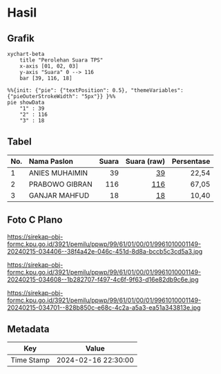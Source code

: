 # Hasil

## Grafik

```mermaid
xychart-beta
    title "Perolehan Suara TPS"
    x-axis [01, 02, 03]
    y-axis "Suara" 0 --> 116
    bar [39, 116, 18]
```

```mermaid
%%{init: {"pie": {"textPosition": 0.5}, "themeVariables": {"pieOuterStrokeWidth": "5px"}} }%%
pie showData
    "1" : 39
    "2" : 116
    "3" : 18
```

## Tabel

| No. | Nama Paslon    | Suara | Suara (raw) | Persentase |
|:--- |:-------------- | -----:| -----------:| ----------:|
| 1   | ANIES MUHAIMIN | 39    | [39][p-1]   | 22,54      |
| 2   | PRABOWO GIBRAN | 116   | [116][p-2]  | 67,05      |
| 3   | GANJAR MAHFUD  | 18    | [18][p-3]   | 10,40      |


[p-1]: https://github.com/gigit-pemilu/pemilu-2024-99-luar-negeri/blob/main/pilpres/hitung-suara/sub/99-luar-negeri/sub/61-kota-kinabalu-malaysia/sub/01-kota-kinabalu-malaysia/sub/0001-kota-kinabalu-malaysia/sub/149-ksk-138/sub/paslon-1.txt
[p-2]: https://github.com/gigit-pemilu/pemilu-2024-99-luar-negeri/blob/main/pilpres/hitung-suara/sub/99-luar-negeri/sub/61-kota-kinabalu-malaysia/sub/01-kota-kinabalu-malaysia/sub/0001-kota-kinabalu-malaysia/sub/149-ksk-138/sub/paslon-2.txt
[p-3]: https://github.com/gigit-pemilu/pemilu-2024-99-luar-negeri/blob/main/pilpres/hitung-suara/sub/99-luar-negeri/sub/61-kota-kinabalu-malaysia/sub/01-kota-kinabalu-malaysia/sub/0001-kota-kinabalu-malaysia/sub/149-ksk-138/sub/paslon-3.txt

## Foto C Plano

https://sirekap-obj-formc.kpu.go.id/3921/pemilu/ppwp/99/61/01/00/01/9961010001149-20240215-034406--38f4a42e-046c-451d-8d8a-bccb5c3cd5a3.jpg

https://sirekap-obj-formc.kpu.go.id/3921/pemilu/ppwp/99/61/01/00/01/9961010001149-20240215-034608--1b282707-f497-4c6f-9f63-d16e82db9c6e.jpg

https://sirekap-obj-formc.kpu.go.id/3921/pemilu/ppwp/99/61/01/00/01/9961010001149-20240215-034701--828b850c-e68c-4c2a-a5a3-ea51a343813e.jpg


## Metadata

| Key        | Value               |
| ---------- | ------------------- |
| Time Stamp | 2024-02-16 22:30:00 |




